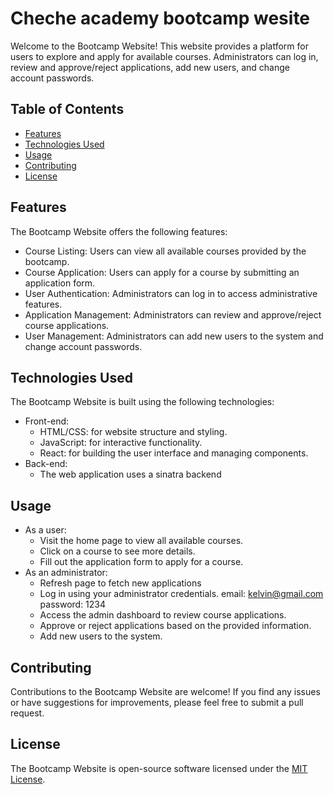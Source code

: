 # Cheche academy bootcamp wesite

Welcome to the Bootcamp Website! This website provides a platform for users to explore and apply for available courses. Administrators can log in, review and approve/reject applications, add new users, and change account passwords.

## Table of Contents

- [Features](#features)
- [Technologies Used](#technologies-used)
- [Usage](#usage)
- [Contributing](#contributing)
- [License](#license)

## Features

The Bootcamp Website offers the following features:

- Course Listing: Users can view all available courses provided by the bootcamp.
- Course Application: Users can apply for a course by submitting an application form.
- User Authentication: Administrators can log in to access administrative features.
- Application Management: Administrators can review and approve/reject course applications.
- User Management: Administrators can add new users to the system and change account passwords.

## Technologies Used

The Bootcamp Website is built using the following technologies:

- Front-end:
  - HTML/CSS: for website structure and styling.
  - JavaScript: for interactive functionality.
  - React: for building the user interface and managing components.
- Back-end:
  - The web application uses a sinatra backend


## Usage

- As a user:
  - Visit the home page to view all available courses.
  - Click on a course to see more details.
  - Fill out the application form to apply for a course.
- As an administrator:
  - Refresh page to fetch new applications
  - Log in using your administrator credentials.
       email: kelvin@gmail.com
       password: 1234
  - Access the admin dashboard to review course applications.
  - Approve or reject applications based on the provided information.
  - Add new users to the system.

## Contributing

Contributions to the Bootcamp Website are welcome! If you find any issues or have suggestions for improvements, please feel free to submit a pull request.


## License

The Bootcamp Website is open-source software licensed under the [MIT License](https://github.com/cheche-henry/schoolapp-project/blob/main/LICENSE).
